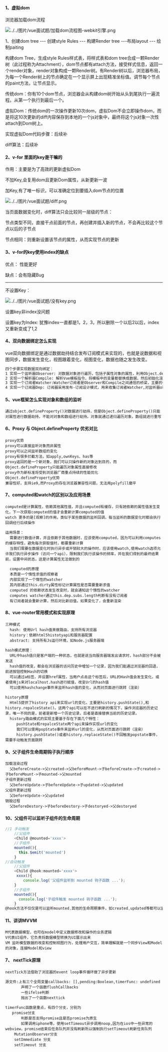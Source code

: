 #### 1、虚拟dom

浏览器加载dom流程

![../../图片/vue面试题/加载dom流程图-webkit引擎.png](../../图片/vue面试题/加载dom流程图-webkit引擎.png)

1、创建dom tree --- 创建style Rules --- 构建Render tree ---布局layout --- 绘制paiting

构建dom Tree，生成style Rules样式表，将样式表和dom tree合成一颗Render树（此过程称为Attachment），dom节点都有attach方法，接受样式信息，返回一个render对象，render对象构成一颗Render树。有Render树以后，浏览器布局，为每一个Render树上的节点确定在一个显示屏上出现精准坐标值。调节每个节点的paint方法，让节点显示。

传统dom：你有10个dom节点，浏览器会从构建dom树开始从头到尾执行一遍流程。从第一个执行到最后一个。

虚拟Dom：传统dom的一次操作更新10次dom，虚拟Dom不会立即操作dom，而是将这10次更新的diff内容保存到本地的一个js对象中，最终将这个js对象一次性attach到Dom树上。

实现虚拟Dom代码步骤：后续补

diff算法：后续补

#### 2、v-for 里面的key是干嘛的

作用：主要是为了高效的更新虚拟Dom

不加Key,会复用dom且更新Dom属性，从新更新一波

加Key,有了唯一标识，可以准确定位到要插入dom节点的位置

![../../图片/vue面试题/diff.png](../../图片/vue面试题/diff.png)

当页面数据变化时，diff算法只会比较同一层级的节点：

节点类型不同，直接干点前面的节点，再创建并插入新的节点，不会再比较这个节点以后的子节点

节点相同：则重新设置该节点的属性，从而实现节点的更新

#### 3、v-for的key使用index的缺点

优点： 性能更好

缺点：会有隐藏Bug

---------------------------------------------------------------------------------------

不设置Key：

![../../图片/vue面试题/没有key.png](../../图片/vue面试题/没有key.png)

设置key非index没问题

设置key为Index: 犹豫index一直都是1，2，3，所以删除一个以后2以后，index又重新变成了1,2

#### 4、双向数据绑定怎么实现

vue双向数据绑定是通过数据劫持结合发布订阅模式来实现的，也就是说数据和视图同步，数据发生变化，视图跟着变化，视图变化，数据也随之发生改变。

```tex
四个步骤实现数据双向绑定：
1 实现一个监听器Observer: 对数据对象进行遍历，包括子属性对象的属性，利用Object.defineProperty()对属性都加上setter、getter。这样的话，给这个对象的某一个值赋值，就会触发setter,那么就能监听到数据变化。
2 实现一个解析器Compile: 解析Vue模板指令，将模板中的变量都替换成数据，然后初始化渲染页面视图，并将每个指令对应的节点绑定更新函数，添加监听数据的订阅者，一旦数据有变动，收到通知，调用更新函数进行数据更新
3 实现一个订阅者Watcher:Watcher订阅者是Observer和Compile之间通信的桥梁，主要的任务是订阅Observer中的属性值变化的消息，当收到属性值变化的消息时，触发解析器Compile中对应的函数
4 实现一个订阅器Dep: 订阅器采用发布-订阅设计模式，用来收集订阅者Watcher,对监听器observer和订阅者Watcher进行统一管理
```

#### 5、vue框架怎么实现对象和数组的监听

```tx
通过object.defineProperty()对数据进行劫持，但是Object.defineProperty()只能对属性进行数据劫持，不能对对象和数组进行劫持。对象就通过递归遍历对象，数组就进行重写
```

#### 6、Proxy 与 Object.defineProperty 优劣对比

```tx
proxy优势
proxy可以直接监听对象而非属性
proxy可以之间监听数组的变化
proxy有很多拦截方法，如apply,ownKeys、has等
proxy返回的是一个新对象，我们可以只操作新的对象达到目的，而Object.defineProperty只能遍历对象属性直接修改
proxy作为新标准将受到浏览器厂商重点持续的性能优化
Object.defineProperty优势
兼容性好，支持ie9,而Proxy的存在浏览器兼容性问题，无法用polyfill磨平
```

#### 7、computed和watch的区别以及应用场景

```
computed是计算属性，依赖其他属性值，并且computed有缓存，只有她依赖的属性值发生变化，下一次获取computed的值才会重新计算computed的值
watch 更多的是[观察]的作用，类似于某些数据的监听回调，每当监听的数据变化时都会执行回调经行后续操作

运用场景：
  需要进行数值计算，并且依赖于其他数据时，应该使用computed，因为可以利用computes的缓存特性，避免每次获取值时，都要重新计算
  当我们需要在数据变化时执行异步或开销较大的操作时，应该使用watch,使用watch选项允许我们执行异步操作（访问一个api），限制我们执行该操作的频率，并在我们得到的最终结果前，设置中间状态，这是计算属性无法做到的
  
  computed的原理
  本质是一个惰性求值的观察者
  内部实现了一个惰性的watcher
  其内部通过this.dirty属性标记计算属性是否需要重新求值
  computed 的依赖状态发生改变时，就会通知这个惰性的watcher
  computes watcher通过this.dep.subs.length判断有没有订阅者
  有订阅者就会重新计算，然后对比新旧值，如果变化了，会重新渲染
```

#### 8、vue-router常用模式和实现原理

```
三种模式
  hash: 使用Url hash值来做路由，支持所有浏览器
  history：依赖html5histotyapi和服务器配置
  abstract: 支持所有Js运行环境，如Node.js服务器端
  
hash模式原理：
  URL中hash值只是客户端的一种状态，也就是说当向服务器端发出请求时，hash部分不会被发送
  hash值的改变，都会在浏览器的访问历史中增加一个记录，因为我们能通过浏览器的回退，前进按钮控制Hash的切换
  可以通过a标签，并设置href属性，当用户点击这个标签后，URL的Hash值会发生变化，或者使用js来对localhost.hash进行赋值，改变Url的hash值
  可以使用hashchange事件来监听hash值的变化，从而对页面进行跳转（渲染）
 
history原理
  Html5提供了history api来实现url的变化，主要是history.pushState(),和history.repalceState()。这两个api可以在不进行刷新的情况下，操作浏览器的历史记录，唯一不同的是，前者是新增一个历史记录，后者是直接替换当前的历史记录。
  history路由模式的实现主要基于存在下面几个特性：
     pushState和repalceState两个api来操作实现url的变化
     我们可以使用popState事件来监听url的变化，从而对页面进行跳转（渲染）
     history.pushState()或者history.replaceState()不回触发popstate事件，需要手动触发页面跳转
```

####  9、父子组件生命周期钩子执行顺序

```
加载渲染过程
  父beforeCreate->父created->父beforeMount->子beforeCreate->子created->子beforeMount->子mounted->父mounted
子组件更新过程
  父beforeUpdate->子beforeUpdate->子updated->父updated
父组件更新过程
  父beforeUpdate->父updated
销毁过程
  父beforeDestory->子beforeDestory->子destoryed->父destoryed
```

#### 10、父组件可以监听子组件的生命周期

```js
//1 手动触发
    //父组件
    <Child @mounted='xxxx'>
    //子组件
    mounted(){
      this.$emit('mounted')
    }
//自动触发
    //父组件
    <Child @hook:mounted='xxxx'>
     xxxx(){
        console.log('父组件监听到 mounted 钩子函数 ...');
    }
    //子组件
    mounted(){
      console.log('子组件触发 mounted 钩子函数 ...');
    }
@hook方法不仅仅是可以监听mounted,其他的生命周期事件，如created,updated等都可以监听
```

#### 11、讲讲MVVM

```
M代表数据模型，也可在model中定义数据修改和操作的业务逻辑
V代表UI组件，它负责将数据模型转换为UI展示出来
VM 监听模型数据的改变和控制视图行为，处理用户交互，简单理解就是一个同步View和Model的对象，连接Model和view
```



#### 7、 nextTick原理

```
nextTick方法借助了浏览器的event loop事件循环做了异步更新

源文件:上有三个全局变量callbacks: [],pending:Boolean,timerFunc: undefined
       声明了一个函数flushCallbacks
       一些ifelse判断
       抛出了一个函数nexttick
       
timerFunc函数是重点，有四个分支，分别为
   promise分支
       判断是否支持promise且是否promise为原生
       如果调用iphone等，使用setTimeout异步调用noop,因为在ios中一些异常的webview，promise结束后任务队列并没有刷新所以强制执行setTimeout刷新任务队列
    MutationObserver分支
    setImmediate 分支
    setTimeout 分支
```

